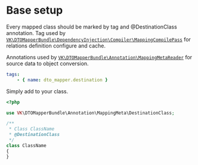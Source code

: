 
# Base setup

Every mapped class should be marked by tag and @DestinationClass annotation.
Tag used by [`VK\DTOMapperBundle\DependencyInjection\Compiler\MappingCompilePass`](https://github.com/vklymniuk/dto-mapper-bundle/blob/master/src/DependencyInjection/Compiler/MappingCompilePass.php) for relations definition  configure and cache. 

Annotations used by [`VK\DTOMapperBundle\Annotation\MappingMetaReader`](https://github.com/vklymniuk/dto-mapper-bundle/blob/master/src/Annotation/MappingMetaReader.php)
 for source data to object conversion.

```yaml
tags:
    - { name: dto_mapper.destination }
```

Simply add to your class.
```php
<?php

use VK\DTOMapperBundle\Annotation\MappingMeta\DestinationClass;

/**
 * Class ClassName
 * @DestinationClass
 */
class ClassName
{
}
```